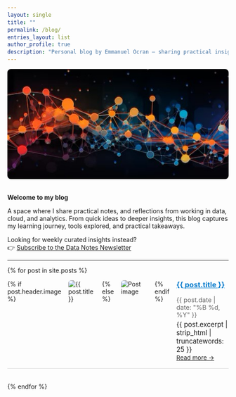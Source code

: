 ```yaml
---
layout: single
title: ""
permalink: /blog/
entries_layout: list
author_profile: true
description: "Personal blog by Emmanuel Ocran — sharing practical insights on data, cloud, and analytics."
---
```


<img src="/assets/images/banners/dn-banner.jpg" 
     alt="Data Notes Cover"
     style="width: 100%; height: 250px; object-fit: cover; border-radius: 8px; margin-bottom: 1rem;" />


**Welcome to my blog**

A space where I share practical notes, and reflections from working in data, cloud, and analytics. From quick ideas to deeper insights, this blog captures my learning journey, tools explored, and practical takeaways.

Looking for weekly curated insights instead?  
👉 [Subscribe to the Data Notes Newsletter](https://www.linkedin.com/newsletters/data-notes-1234567890)


---

{% for post in site.posts %}
<div style="display: flex; gap: 1rem; margin-bottom: 2rem; border-bottom: 1px solid #ddd; padding-bottom: 1rem;">
  {% if post.header.image %}
    <img src="{{ post.header.image | relative_url }}" alt="{{ post.title }}" style="width: 180px; height: 110px; object-fit: cover; border-radius: 6px;" />
  {% else %}
    <img src="/assets/images/default-thumbnail.png" alt="Post image" style="width: 180px; height: 110px; object-fit: cover; border-radius: 6px;" />
  {% endif %}

  <div>
    <h3 style="margin-top: 0;"><a href="{{ post.url | relative_url }}" style="color: #007ACC;">{{ post.title }}</a></h3>
    <p style="margin: 0.2rem 0; color: #666; font-size: 0.9rem;">{{ post.date | date: "%B %d, %Y" }}</p>
    <p style="margin: 0; font-size: 0.95rem;">{{ post.excerpt | strip_html | truncatewords: 25 }}</p>
    <a href="{{ post.url | relative_url }}" style="font-size: 0.85rem;">Read more →</a>
  </div>
</div>
{% endfor %}